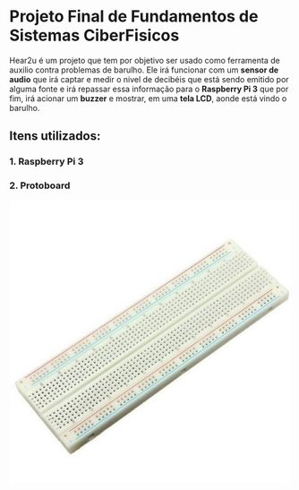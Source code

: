 # Projeto Final de Fundamentos de Sistemas CiberFisicos

Hear2u é um projeto que tem por objetivo ser usado como ferramenta de auxilio contra problemas de barulho.
Ele irá funcionar com um **sensor de audio** que irá captar e medir o nivel de decibéis que está sendo emitido por alguma fonte e irá repassar essa informação para o **Raspberry Pi 3** que por fim, irá acionar um **buzzer** e mostrar, em uma **tela LCD**, aonde está vindo o barulho.

## Itens utilizados:

### 1. Raspberry Pi 3


### 2. Protoboard
![](./ImagensReadme/proto.jpg)